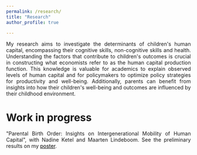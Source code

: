 ```yaml
---
permalink: /research/
title: "Research"
author_profile: true

---
```


<p align="justify">  
My research aims to investigate the determinants of children's human capital, encompassing their cognitive skills, non-cognitive skills and health. Understanding the factors that contribute to children's outcomes is crucial in constructing what economists refer to as the human capital production function. This knowledge is valuable for academics to explain observed levels of human capital and for policymakers to optimize policy strategies for productivity and well-being. Additionally, parents can benefit from insights into how their children's well-being and outcomes are influenced by their childhood environment.
</p>


# Work in progress

<p align="justify"> 
"Parental Birth Order: Insights on Intergenerational Mobility of Human Capital", with Nadine Ketel and Maarten Lindeboom. See the preliminary results on my 
<a href="https://sanderdevries.github.io/birthOrderPoster.pdf" style="color: black;">poster</a>.
